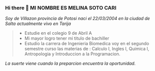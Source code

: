 ### Hi there 👋  MI NOMBRE ES MELINA SOTO CARI

_Soy de Villazon provincia de Potosi naci el 22/03/2004 en la ciudad de Salta actualmente vivo en Tarija_

> -   Estudie en el colegio 9 de Abril A
> -   Mi mayor logro tener mi titulo de bachiller
> -   Estudio la carrera de Ingenieria Biomedica voy en el segundo semestre curso las materias de : Calculo I, Ingles I, Quimica I, Antropologia y Introduccion a la Programacion.

_La suerte viene cuando la preparcion encuentra la oportunidad._
